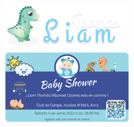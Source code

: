 <p align="center"><a href="https://liamthomas.cl" target="_blank"><img src="https://github.com/fairstyle/Liamthomas-Portfolio/blob/develop/public/images/g6.png" width="400"></a></p>

<p align="center"><a href="https://laravel.com" target="_blank"><img src="https://github.com/fairstyle/Liamthomas-Portfolio/blob/develop/public/images/InvitacionLiamThomas.png" width="400"></a></p>
